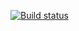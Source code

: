 [![Build status](https://ci.appveyor.com/api/projects/status/542j2qeg296f9ju5?svg=true)](https://ci.appveyor.com/project/LiquidAssContainer/ajs-test-ci-1)